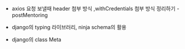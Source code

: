 * axios 요청 보낼때 header 첨부 방식 ,withCredentials 첨부 방식 정리하기 -postMentoring

* django의 typing 라이브러리, ninja schema의 활용

* django의 class Meta 